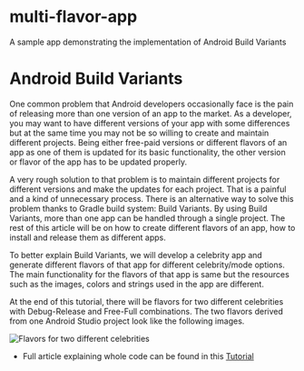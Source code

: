 # multi-flavor-app
A sample app demonstrating the implementation of Android Build Variants

# Android Build Variants

One common problem that Android developers occasionally face is the pain of releasing more than one version of an app to the market. As a developer, you may want to have different versions of your app with some differences but at the same time you may not be so willing to create and maintain different projects. Being either free-paid versions or different flavors of an app as one of them is updated for its basic functionality, the other version or flavor of the app has to be updated properly.

A very rough solution to that problem is to maintain different projects for different versions and make the updates for each project. That is a painful and a kind of unnecessary process. There is an alternative way to solve this problem thanks to Gradle build system: Build Variants. By using Build Variants, more than one app can be handled through a single project. The rest of this article will be on how to create different flavors of an app, how to install and release them as different apps.

To better explain Build Variants, we will develop a celebrity app and generate different flavors of that app for different celebrity/mode options. The main functionality for the flavors of that app is same but the resources such as the images, colors and strings used in the app are different.

At the end of this tutorial, there will be flavors for two different celebrities with Debug-Release and Free-Full combinations. The two flavors derived from one Android Studio project look like the following images.

![Flavors for two different celebrities](https://cdn-images-1.medium.com/max/800/1*DDsXRiCv3hCAy413lDQR0Q.png)

* Full article explaining whole code can be found in this [Tutorial](https://medium.com/@firatkarababa/android-build-variants-6880a07abf0)
